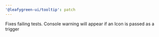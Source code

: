 ```yaml
---
'@leafygreen-ui/tooltip': patch
---
```


Fixes failing tests. Console warning will appear if an Icon is passed as a trigger
